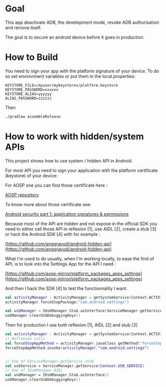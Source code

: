 # Goal

This app deactivate ADB, the development mode, revoke ADB authorisation and remove itself.

The goal is to secure an android device before it goes in production.

# How to Build

You need to sign your app with the platform signature of your device. To do so
set environment variables or put them in the local.properties:

```properties
KEYSTORE_FILE=/myuser/mykeystores/platform.keystore
KEYSTORE_PASSWORD=xxxxxx
KEYSTORE_ALIAS=yyyyyy
ALIAS_PASSWORD=zzzzzz
```

Then

```bash
./gradlew assembleRelease
```


# How to work with hidden/system APIs

This project shows how to use system / hidden API in Android.

For most API you need to sign your application with the platform certificate (keystore) of your device:

For AOSP one you can find those certificate here : 

[AOSP repository](https://android.googlesource.com/platform/build/+/master/target/product/security)

To know more about those certificate see:

[Android security part 1: application signatures & permissions](https://boundarydevices.com/android-security-part-1-application-signatures-permissions/)

Because most of the API are hidden and not expose in the official SDK you need to either call those API in reflexion [1], use AIDL [2], create a stub [3] or hack the Android SDK [4] with for example :

[https://github.com/anggrayudi/android-hidden-api](https://github.com/anggrayudi/android-hidden-api)

What I'm used to do usually, when I'm working locally, to ease the find of API, is to look into the Settings App for the API I need :

[https://github.com/aosp-mirror/platform_packages_apps_settings](https://github.com/aosp-mirror/platform_packages_apps_settings)

And then I hack the SDK [4] to test the functionnality I want. 

```kotlin
val activityManager : ActivityManager = getSystemService(Context.ACTIVITY_SERVICE) as ActivityManager
activityManager.forceStopPackage("com.android.settings")

val usbManager = IUsbManager.Stub.asInterface(ServiceManager.getService(Context.USB_SERVICE))
usbManager.clearUsbDebuggingKeys()
```

Then for production I use both reflexion [1], AIDL [2] and stub [3]


```kotlin
val activityManager : ActivityManager = getSystemService(Context.ACTIVITY_SERVICE) as ActivityManager
// Reflexion calls
val forceStopAppMethod = activityManager.javaClass.getMethod("forceStopPackage", String::class.java)
forceStopAppMethod.invoke(activityManager,"com.android.settings")


// Use of ServiceManager.getService stub
val usbService = ServiceManager.getService(Context.USB_SERVICE)
// Use of IUsbManager AIDL
val usbManager = IUsbManager.Stub.asInterface()
usbManager.clearUsbDebuggingKeys()
```






